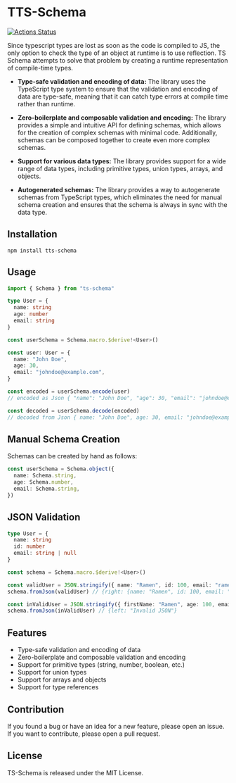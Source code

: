 # TTS-Schema

[![Actions Status](https://github.com/tusharmath/ts-schema/actions/workflows/ci.yml/badge.svg)](https://github.com/tusharmath/ts-schema/actions)

Since typescript types are lost as soon as the code is compiled to JS, the only option to check the type of an object at runtime is to use reflection. TS Schema attempts to solve that problem by creating a runtime representation of compile-time types.

- **Type-safe validation and encoding of data:** The library uses the TypeScript type system to ensure that the validation and encoding of data are type-safe, meaning that it can catch type errors at compile time rather than runtime.

- **Zero-boilerplate and composable validation and encoding:** The library provides a simple and intuitive API for defining schemas, which allows for the creation of complex schemas with minimal code. Additionally, schemas can be composed together to create even more complex schemas.

- **Support for various data types:** The library provides support for a wide range of data types, including primitive types, union types, arrays, and objects.

- **Autogenerated schemas:** The library provides a way to autogenerate schemas from TypeScript types, which eliminates the need for manual schema creation and ensures that the schema is always in sync with the data type.

## Installation

```
npm install tts-schema
```

## Usage

```ts
import { Schema } from "ts-schema"

type User = {
  name: string
  age: number
  email: string
}

const userSchema = Schema.macro.$derive!<User>()

const user: User = {
  name: "John Doe",
  age: 30,
  email: "johndoe@example.com",
}

const encoded = userSchema.encode(user)
// encoded as Json { "name": "John Doe", "age": 30, "email": "johndoe@example.com" }

const decoded = userSchema.decode(encoded)
// decoded from Json { name: "John Doe", age: 30, email: "johndoe@example.com" }
```

## Manual Schema Creation

Schemas can be created by hand as follows:

```ts
const userSchema = Schema.object({
  name: Schema.string,
  age: Schema.number,
  email: Schema.string,
})
```

## JSON Validation

```ts
type User = {
  name: string
  id: number
  email: string | null
}

const schema = Schema.macro.$derive!<User>()

const validUser = JSON.stringify({ name: "Ramen", id: 100, email: "ramen@porkchop.com" })
schema.fromJson(validUser) // {right: {name: "Ramen", id: 100, email: "ramen@porkchop.com"}}

const inValidUser = JSON.stringify({ firstName: "Ramen", age: 100, email: "ramen@porkchop.com" })
schema.fromJson(inValidUser) // {left: "Invalid JSON"}
```

## Features

- Type-safe validation and encoding of data
- Zero-boilerplate and composable validation and encoding
- Support for primitive types (string, number, boolean, etc.)
- Support for union types
- Support for arrays and objects
- Support for type references

## Contribution

If you found a bug or have an idea for a new feature, please open an issue.
If you want to contribute, please open a pull request.

## License

TS-Schema is released under the MIT License.
